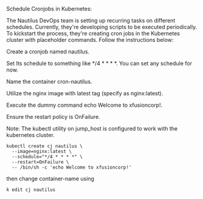 Schedule Cronjobs in Kubernetes:

The Nautilus DevOps team is setting up recurring tasks on different schedules. Currently, they're developing scripts to be executed periodically. To kickstart the process, they're creating cron jobs in the Kubernetes cluster with placeholder commands. Follow the instructions below:



Create a cronjob named nautilus.


Set Its schedule to something like */4 * * * *. You can set any schedule for now.


Name the container cron-nautilus.


Utilize the nginx image with latest tag (specify as nginx:latest).


Execute the dummy command echo Welcome to xfusioncorp!.


Ensure the restart policy is OnFailure.


Note: The kubectl utility on jump_host is configured to work with the kubernetes cluster.

```
kubectl create cj nautilus \
  --image=nginx:latest \
  --schedule="*/4 * * * *" \
  --restart=OnFailure \
  -- /bin/sh -c 'echo Welcome to xfusioncorp!'
```
then change container-name using
```
k edit cj nautilus
```

